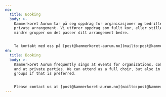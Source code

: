 ```yaml
---
no:
  title: Booking
  body: >-
    Kammerkoret Aurum tar på seg oppdrag for organisasjoner og bedrifter, samt
    private arrangement. Vi utfører oppdrag som fullt kor, eller stiller i
    mindre grupper om det passer ditt arrangement bedre.


    Ta kontakt med oss på [post@kammerkoret-aurum.no](mailto:post@kammerkoret-aurum.no)
en:
  title: Booking
  body: >-
    Kammerkoret Aurum frequently sings at events for organizations, companies
    and at private parties. We can attend as a full choir, but also in smaller
    groups if that is preferred.


    Please contact us at [post@kammerkoret-aurum.no](mailto:post@kammerkoret-aurum.no)
---
```

